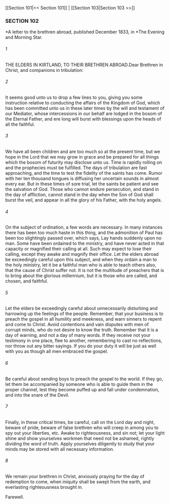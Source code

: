 [[Section 101|<< Section 101]]  |  [[Section 103|Section 103 >>]]

### SECTION 102

*A letter to the brethren abroad, published December 1833, in *The Evening and Morning Star.
  

###### 1
THE ELDERS IN KIRTLAND, TO THEIR BRETHREN ABROAD.Dear Brethren in Christ, and companions in tribulation:

###### 2
It seems good unto us to drop a few lines to you, giving you some instruction relative to conducting the affairs of the Kingdom of God, which has been committed unto us in these later times by the will and testament of our Mediator, whose intercessions in our behalf are lodged in the bosom of the Eternal Father, and ere long will burst with blessings upon the heads of all the faithful.

###### 3
We have all been children and are too much so at the present time, but we hope in the Lord that we may grow in grace and be prepared for all things which the bosom of futurity may disclose unto us. Time is rapidly rolling on and the prophecies must be fulfilled. The days of tribulation are fast approaching, and the time to test the fidelity of the saints has come. Rumor with her ten thousand tongues is diffusing her uncertain sounds in almost every ear. But in these times of sore trial, let the saints be patient and see the salvation of God. Those who cannot endure persecution, and stand in the day of affliction, cannot stand in the day when the Son of God shall burst the veil, and appear in all the glory of his Father, with the holy angels.

###### 4
On the subject of ordination, a few words are necessary. In many instances there has been too much haste in this thing, and the admonition of Paul has been too slightingly passed over, which says, Lay hands suddenly upon no man. Some have been ordained to the ministry, and have never acted in that capacity or magnified their calling at all. Such may expect to lose their calling, except they awake and magnify their office. Let the elders abroad be exceedingly careful upon this subject, and when they ordain a man to the holy ministry, let it be a faithful man who is able to teach others also, that the cause of Christ suffer not. It is not the multitude of preachers that is to bring about the glorious millennium, but it is those who are called, and chosen, and faithful.

###### 5
Let the elders be exceedingly careful about unnecessarily disturbing and harrowing up the feelings of the people. Remember, that your business is to preach the gospel in all humility and meekness, and warn sinners to repent and come to Christ. Avoid contentions and vain disputes with men of corrupt minds, who do not desire to know the truth. Remember that it is a day of warning, and not a day of many words. If they receive not your testimony in one place, flee to another, remembering to cast no reflections, nor throw out any bitter sayings. If you do your duty it will be just as well with you as though all men embraced the gospel.

###### 6
Be careful about sending boys to preach the gospel to the world. If they go, let them be accompanied by someone who is able to guide them in the proper channel, lest they become puffed up and fall under condemnation, and into the snare of the Devil.

###### 7
Finally, in these critical times, be careful, call on the Lord day and night, beware of pride, beware of false brethren who will creep in among you to spy out your liberties, etc. Awake to righteousness, and sin not; let your light shine and show yourselves workmen that need not be ashamed, rightly dividing the word of truth. Apply yourselves diligently to study that your minds may be stored with all necessary information.

###### 8
We remain your brethren in Christ, anxiously praying for the day of redemption to come, when iniquity shall be swept from the earth, and everlasting righteousness brought in.

Farewell.